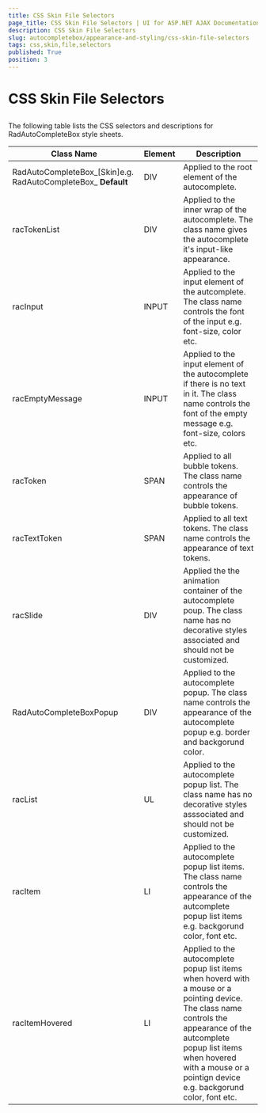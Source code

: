 ```yaml
---
title: CSS Skin File Selectors
page_title: CSS Skin File Selectors | UI for ASP.NET AJAX Documentation
description: CSS Skin File Selectors
slug: autocompletebox/appearance-and-styling/css-skin-file-selectors
tags: css,skin,file,selectors
published: True
position: 3
---
```


# CSS Skin File Selectors



## 

The following table lists the CSS selectors and descriptions for RadAutoCompleteBox style sheets.


| Class Name | Element | Description |
| ------ | ------ | ------ |
|RadAutoCompleteBox_[Skin]e.g. RadAutoCompleteBox_ **Default** |DIV|Applied to the root element of the autocomplete.|
|racTokenList|DIV|Applied to the inner wrap of the autocomplete. The class name gives the autocomplete it's input-like appearance.|
|racInput|INPUT|Applied to the input element of the autcomplete. The class name controls the font of the input e.g. font-size, color etc.|
|racEmptyMessage|INPUT|Applied to the input element of the autocomplete if there is no text in it. The class name controls the font of the empty message e.g. font-size, colors etc.|
|racToken|SPAN|Applied to all bubble tokens. The class name controls the appearance of bubble tokens.|
|racTextToken|SPAN|Applied to all text tokens. The class name controls the appearance of text tokens.|
|racSlide|DIV|Applied the the animation container of the autocomplete poup. The class name has no decorative styles associated and should not be customized.|
|RadAutoCompleteBoxPopup|DIV|Applied to the autocomplete popup. The class name controls the appearance of the autocomplete popup e.g. border and backgorund color.|
|racList|UL|Applied to the autocomplete popup list. The class name has no decorative styles asssociated and should not be customized.|
|racItem|LI|Applied to the autocomplete popup list items. The class name controls the appearance of the autcomplete popup list items e.g. backgorund color, font etc.|
|racItemHovered|LI|Applied to the autocomplete popup list items when hoverd with a mouse or a pointing device. The class name controls the appearance of the autcomplete popup list items when hovered with a mouse or a pointign device e.g. backgorund color, font etc.|
